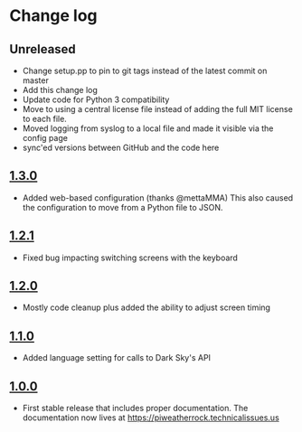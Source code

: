 # Change log

## Unreleased

- Change setup.pp to pin to git tags instead of the latest commit on master
- Add this change log
- Update code for Python 3 compatibility
- Move to using a central license file instead of adding the full MIT license
  to each file.
- Moved logging from syslog to a local file and made it visible via the config
  page
- sync'ed versions between GitHub and the code here

## [1.3.0](https://github.com/genebean/PiWeatherRock/tree/1.3.0)

- Added web-based configuration (thanks @mettaMMA)
  This also caused the configuration to move from a Python file to JSON.

## [1.2.1](https://github.com/genebean/PiWeatherRock/tree/1.2.1)

- Fixed bug impacting switching screens with the keyboard

## [1.2.0](https://github.com/genebean/PiWeatherRock/tree/1.2.0)

- Mostly code cleanup plus added the ability to adjust screen timing

## [1.1.0](https://github.com/genebean/PiWeatherRock/tree/1.1.0)

- Added language setting for calls to Dark Sky's API

## [1.0.0](https://github.com/genebean/PiWeatherRock/tree/1.0.0)

- First stable release that includes proper documentation.
  The documentation now lives at https://piweatherrock.technicalissues.us

